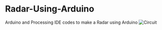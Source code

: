 # Radar-Using-Arduino
Arduino and Processing IDE codes to make a Radar using Arduino
![Circuit](https://github.com/ashikaaaaa/Radar-Using-Arduino/assets/141042875/43a08319-af3a-4aec-9b19-2f8c5786b761)
